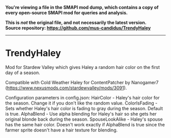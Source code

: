 **You're viewing a file in the SMAPI mod dump, which contains a copy of every open-source SMAPI mod
for queries and analysis.**

**This is _not_ the original file, and not necessarily the latest version.**  
**Source repository: https://github.com/mus-candidus/TrendyHaley**

----

# TrendyHaley
Mod for Stardew Valley which gives Haley a random hair color on the first day of a season.

Compatible with Cold Weather Haley for ContentPatcher by Nanogamer7 (https://www.nexusmods.com/stardewvalley/mods/3091).

Configuration parameters in config.json:
HairColor - Haley's hair color for the season. Change it if you don't like the random value.
ColorIsFading - Sets whether Haley's hair color is fading to gray during the season. Default is true.
AlphaBlend - Use alpha blending for Haley's hair so she gets her original blonde back during the season.
SpouseLookAlike - Haley's spouse has the same hair color. Doesn't work exactly if AlphaBlend is true since the farmer sprite doesn't have a hair texture for blending.
